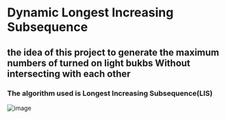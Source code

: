# Dynamic Longest Increasing Subsequence
## the idea of this project to generate the maximum numbers of turned on light bukbs Without intersecting with each other
### The algorithm used is Longest Increasing Subsequence(LIS)
![image](https://github.com/kotkot21/DynamicLIS/assets/82829683/60aa3560-b1b1-4adc-9a15-5b9ecd468d3c)
